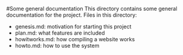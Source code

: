 #Some general documentation
This directory contains some general documentation for the project. Files in this directory:
- genesis.md: motivation for starting this project
- plan.md: what features are included
- howitworks.md: how compiling a website works
- howto.md: how to use the system
